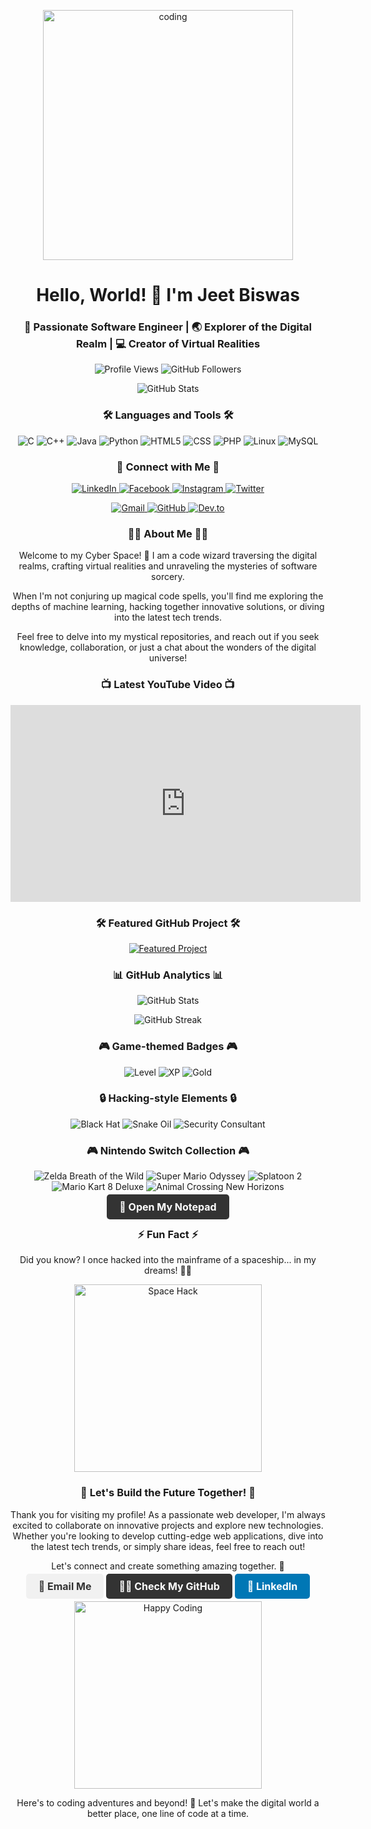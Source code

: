 <!-- Header Section with Profile Picture and Introduction -->
<p align="center">
  <img src="https://user-images.githubusercontent.com/55389276/140866485-8fb1c876-9a8f-4d6a-98dc-08c4981eaf70.gif" width="400" alt="coding">
</p>

<h1 align="center">Hello, World! 👋 I'm Jeet Biswas</h1>
<h3 align="center">🚀 Passionate Software Engineer | 🌏 Explorer of the Digital Realm | 💻 Creator of Virtual Realities</h3>

<!-- Profile Views and GitHub Followers -->
<p align="center">
  <img src="https://img.shields.io/badge/Profile%20Views-9999-brightgreen" alt="Profile Views">
  <img src="https://img.shields.io/github/followers/jeetb512?label=Follow&style=social" alt="GitHub Followers">
</p>

<!-- GitHub Stats Section -->
<p align="center">
  <img src="https://github-readme-stats.vercel.app/api?username=jeetb512&show_icons=true&count_private=true&theme=radical" alt="GitHub Stats">
</p>

<!-- Languages and Tools Section -->
<h3 align="center">🛠️ Languages and Tools 🛠️</h3>
<p align="center">
  <img src="https://img.shields.io/badge/C-00599C?style=for-the-badge&logo=c&logoColor=white" alt="C">
  <img src="https://img.shields.io/badge/C++-00599C?style=for-the-badge&logo=c%2B%2B&logoColor=white" alt="C++">
  <img src="https://img.shields.io/badge/Java-007396?style=for-the-badge&logo=java&logoColor=white" alt="Java">
  <img src="https://img.shields.io/badge/Python-3776AB?style=for-the-badge&logo=python&logoColor=white" alt="Python">
  <img src="https://img.shields.io/badge/HTML5-E34F26?style=for-the-badge&logo=html5&logoColor=white" alt="HTML5">
  <img src="https://img.shields.io/badge/CSS-1572B6?style=for-the-badge&logo=css3&logoColor=white" alt="CSS">
  <img src="https://img.shields.io/badge/PHP-777BB4?style=for-the-badge&logo=php&logoColor=white" alt="PHP">
  <img src="https://img.shields.io/badge/Linux-FCC624?style=for-the-badge&logo=linux&logoColor=black" alt="Linux">
  <img src="https://img.shields.io/badge/MySQL-4479A1?style=for-the-badge&logo=mysql&logoColor=white" alt="MySQL">
</p>

<!-- Connect with Me Section -->
<h3 align="center">💬 Connect with Me 💬</h3>
<p align="center">
  <a href="https://linkedin.com/in/jeet-biswas" target="_blank">
    <img src="https://img.shields.io/badge/LinkedIn-0077B5?style=for-the-badge&logo=linkedin&logoColor=white" alt="LinkedIn">
  </a>
  <a href="https://fb.com/jeetbiswas" target="_blank">
    <img src="https://img.shields.io/badge/Facebook-1877F2?style=for-the-badge&logo=facebook&logoColor=white" alt="Facebook">
  </a>
  <a href="https://instagram.com/jeetbiswas769" target="_blank">
    <img src="https://img.shields.io/badge/Instagram-E4405F?style=for-the-badge&logo=instagram&logoColor=white" alt="Instagram">
  </a>
  <a href="https://twitter.com/" target="_blank">
    <img src="https://img.shields.io/badge/Twitter-1DA1F2?style=for-the-badge&logo=twitter&logoColor=white" alt="Twitter">
  </a>
</p>

<!-- Additional Contact Section -->
<p align="center">
  <a href="mailto:biswasjeet512@gmail.com">
    <img src="https://img.shields.io/badge/Gmail-D14836?style=for-the-badge&logo=gmail&logoColor=white" alt="Gmail">
  </a>
  <a href="https://github.com/jeetb512" target="_blank">
    <img src="https://img.shields.io/badge/GitHub-100000?style=for-the-badge&logo=github&logoColor=white" alt="GitHub">
  </a>
  <a href="https://dev.to/jeetb512" target="_blank">
    <img src="https://img.shields.io/badge/DEV.to-0A0A0A?style=for-the-badge&logo=dev-dot-to&logoColor=white" alt="Dev.to">
  </a>
</p>

<!-- About Me Section -->
<h3 align="center">👨‍💻 About Me 👨‍💻</h3>
<p align="center">
  Welcome to my Cyber Space! 🌌 I am a code wizard traversing the digital realms, crafting virtual realities and unraveling the mysteries of software sorcery.
</p>

<p align="center">
  When I'm not conjuring up magical code spells, you'll find me exploring the depths of machine learning, hacking together innovative solutions, or diving into the latest tech trends.
</p>

<p align="center">
  Feel free to delve into my mystical repositories, and reach out if you seek knowledge, collaboration, or just a chat about the wonders of the digital universe!
</p>

<!-- YouTube Video Embed Section -->
<h3 align="center">📺 Latest YouTube Video 📺</h3>
<p align="center">
  <iframe width="560" height="315" src="https://www.youtube.com/embed/your_video_id" frameborder="0" allow="accelerometer; autoplay; clipboard-write; encrypted-media; gyroscope; picture-in-picture" allowfullscreen></iframe>
</p>

<!-- GitHub Code Section -->
<h3 align="center">🛠️ Featured GitHub Project 🛠️</h3>
<p align="center">
  <a href="https://github.com/jeetb512/your_repo_name" target="_blank">
    <img src="https://github-readme-stats.vercel.app/api/pin/?username=jeetb512&repo=your_repo_name&theme=radical" alt="Featured Project">
  </a>
</p>

<!-- GitHub Analytics Section -->
<h3 align="center">📊 GitHub Analytics 📊</h3>
<p align="center">
  <img src="https://github-readme-stats.vercel.app/api?username=jeetb512&show_icons=true&hide_border=true&count_private=true&theme=radical" alt="GitHub Stats">
</p>

<p align="center">
  <img src="https://github-readme-streak-stats.herokuapp.com/?user=jeetb512&theme=radical" alt="GitHub Streak">
</p>

<!-- Game-themed Badges Section -->
<h3 align="center">🎮 Game-themed Badges 🎮</h3>
<p align="center">
  <img src="https://img.shields.io/badge/Level-42-brightgreen" alt="Level">
  <img src="https://img.shields.io/badge/XP-9999-blue" alt="XP">
  <img src="https://img.shields.io/badge/Gold-9000-yellow" alt="Gold">
</p>

<!-- Hacking-style Elements Section -->
<h3 align="center">🔒 Hacking-style Elements 🔒</h3>
<p align="center">
  <img src="https://img.shields.io/badge/Black%20Hat-Hacker-red" alt="Black Hat">
  <img src="https://img.shields.io/badge/Snake%20Oil%20Salesman-007EC6" alt="Snake Oil">
  <img src="https://img.shields.io/badge/Security%20Consultant-22a7f0" alt="Security Consultant">
</p>

<!-- Nintendo Switch Section -->
<h3 align="center">🎮 Nintendo Switch Collection 🎮</h3>
<p align="center">
  <img src="https://img.shields.io/badge/The%20Legend%20of%20Zelda%3A%20Breath%20of%20the%20Wild-RED" alt="Zelda Breath of the Wild">
  <img src="https://img.shields.io/badge/Super%20Mario%20Odyssey-RED" alt="Super Mario Odyssey">
  <img src="https://img.shields.io/badge/Splatoon%202-RED" alt="Splatoon 2">
  <img src="https://img.shields.io/badge/Mario%20Kart%208%20Deluxe-RED" alt="Mario Kart 8 Deluxe">
  <img src="https://img.shields.io/badge/Animal%20Crossing%3A%20New%20Horizons-RED" alt="Animal Crossing New Horizons">
</p>

<!-- Notepad-style Button Section -->
<p align="center">
  <a href="https://github.com/jeetb512" target="_blank" style="background-color: #333; color: white; padding: 10px 20px; border-radius: 5px; text-decoration: none; font-size: 16px; font-weight: bold;">
    📝 Open My Notepad
  </a>
</p>

<!-- Fun Fact Section -->
<h3 align="center">⚡ Fun Fact ⚡</h3>
<p align="center">
  Did you know? I once hacked into the mainframe of a spaceship... in my dreams! 🚀✨
</p>

<p align="center">
  <img src="https://media.giphy.com/media/3oEjI6SIIHBdRxXI40/giphy.gif" width="300" alt="Space Hack">
</p>

<!-- Closing Section -->
<h3 align="center">🚀 Let's Build the Future Together! 🚀</h3>
<p align="center">
  Thank you for visiting my profile! As a passionate web developer, I'm always excited to collaborate on innovative projects and explore new technologies. Whether you're looking to develop cutting-edge web applications, dive into the latest tech trends, or simply share ideas, feel free to reach out!
</p>

<p align="center">
  Let's connect and create something amazing together. 🌟
</p>

<p align="center">
  <a href="mailto:biswasjeet512@gmail.com" style="background-color: #f1f1f1; color: #333; padding: 10px 20px; border-radius: 5px; text-decoration: none; font-size: 16px; font-weight: bold;">📧 Email Me</a>
  <a href="https://github.com/jeetb512" target="_blank" style="background-color: #333; color: white; padding: 10px 20px; border-radius: 5px; text-decoration: none; font-size: 16px; font-weight: bold;">👨‍💻 Check My GitHub</a>
  <a href="www.linkedin.com/in/jeet-biswas-872460244" target="_blank" style="background-color: #0077B5; color: white; padding: 10px 20px; border-radius: 5px; text-decoration: none; font-size: 16px; font-weight: bold;">🔗 LinkedIn</a>
</p>

<p align="center">
  <img src="https://media.giphy.com/media/3o6ZsY5V0oHnzzvNw0/giphy.gif" width="300" alt="Happy Coding">
</p>

<p align="center">
  Here's to coding adventures and beyond! 🚀 Let's make the digital world a better place, one line of code at a time.
</p>
